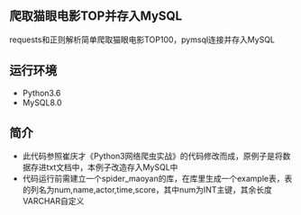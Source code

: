 ## 爬取猫眼电影TOP并存入MySQL
requests和正则解析简单爬取猫眼电影TOP100，pymsql连接并存入MySQL
## 运行环境
<ul>
<li>Python3.6</li>
<li>MySQL8.0</li>
</ul>

## 简介
<ul>
<li>此代码参照崔庆才《Python3网络爬虫实战》的代码修改而成，原例子是将数据存进txt文档中，本例子改造存入MySQL中</li>
<li>代码运行前需建立一个spider_maoyan的库，在库里生成一个example表，表的列名为num,name,actor,time,score，其中num为INT主键，其余长度VARCHAR自定义</li>
</ul>
